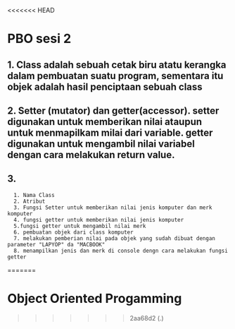 <<<<<<< HEAD
# PBO sesi 2

## 1. Class adalah sebuah cetak biru atatu kerangka dalam pembuatan suatu program, sementara itu objek adalah hasil penciptaan sebuah class

## 2. Setter (mutator) dan getter(accessor). setter digunakan untuk memberikan nilai ataupun untuk menmapilkam milai dari variable. getter digunakan untuk mengambil nilai variabel dengan cara melakukan return value.

## 3. 

      1. Nama Class
      2. Atribut
      3. Fungsi Setter untuk memberikan nilai jenis komputer dan merk komputer
      4. fungsi getter untuk memberikan nilai jenis komputer
      5.fungsi getter untuk mengambil nilai merk
      6. pembuatan objek dari class komputer
      7. melakukan pemberian nilai pada objek yang sudah dibuat dengan parameter "LAPYOP" da "MACBOOK"
      8. menampilkan jenis dan merk di console dengn cara melakukan fungsi getter
=======
# Object Oriented Progamming
>>>>>>> 2aa68d2 (.)
